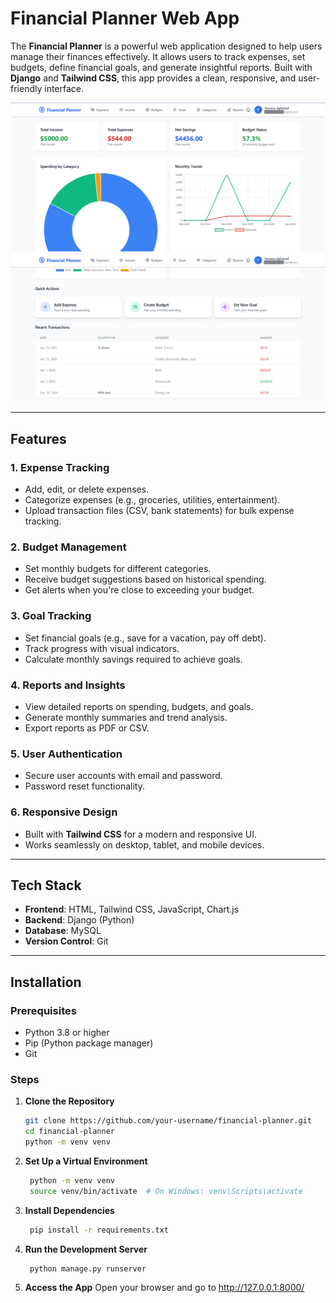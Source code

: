 # Financial Planner Web App

The **Financial Planner** is a powerful web application designed to help users manage their finances effectively. It allows users to track expenses, set budgets, define financial goals, and generate insightful reports. Built with **Django** and **Tailwind CSS**, this app provides a clean, responsive, and user-friendly interface.

![Financial Planner Screenshot](static/images/app_images/dashboard-1.png)
![Financial Planner Screenshot](static/images/app_images/dashboard-2.png)


---

## Features

### 1. **Expense Tracking**
   - Add, edit, or delete expenses.
   - Categorize expenses (e.g., groceries, utilities, entertainment).
   - Upload transaction files (CSV, bank statements) for bulk expense tracking.

### 2. **Budget Management**
   - Set monthly budgets for different categories.
   - Receive budget suggestions based on historical spending.
   - Get alerts when you're close to exceeding your budget.

### 3. **Goal Tracking**
   - Set financial goals (e.g., save for a vacation, pay off debt).
   - Track progress with visual indicators.
   - Calculate monthly savings required to achieve goals.

### 4. **Reports and Insights**
   - View detailed reports on spending, budgets, and goals.
   - Generate monthly summaries and trend analysis.
   - Export reports as PDF or CSV.

### 5. **User Authentication**
   - Secure user accounts with email and password.
   - Password reset functionality.

### 6. **Responsive Design**
   - Built with **Tailwind CSS** for a modern and responsive UI.
   - Works seamlessly on desktop, tablet, and mobile devices.

---

## Tech Stack

- **Frontend**: HTML, Tailwind CSS, JavaScript, Chart.js
- **Backend**: Django (Python)
- **Database**: MySQL
- **Version Control**: Git

---

## Installation

### Prerequisites
- Python 3.8 or higher
- Pip (Python package manager)
- Git

### Steps

1. **Clone the Repository**
   ```bash
   git clone https://github.com/your-username/financial-planner.git
   cd financial-planner
   python -m venv venv
   ```
2. **Set Up a Virtual Environment**
   ```bash
    python -m venv venv
    source venv/bin/activate  # On Windows: venv\Scripts\activate
   ```
3. **Install Dependencies**
   ```bash
    pip install -r requirements.txt
   ```
4. **Run the Development Server**
   ```bash
    python manage.py runserver
   ```
5. **Access the App**
   Open your browser and go to http://127.0.0.1:8000/